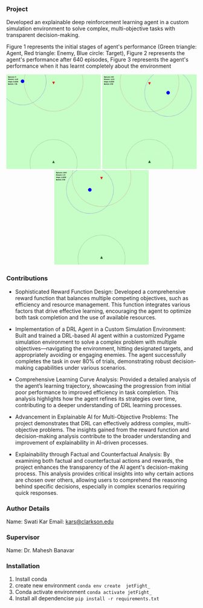 ### Project
Developed an explainable deep reinforcement learning agent in a custom simulation environment to solve complex, multi-objective tasks with transparent decision-making.

Figure 1 represents the initial stages of agent's performance (Green triangle: Agent, Red triangle: Enemy, Blue circle: Target), Figure 2 represents the agent's performance after 640 episodes, Figure 3 represents the agent's performance when it has learnt completely about the environment

<p align="center">
  <img src="media/media1.gif" alt="GIF 1" width="250">
  <img src="media/media2.gif" alt="GIF 2" width="250">
  <img src="media/media3.gif" alt="GIF 3" width="250">
</p>



<!-- <p align="center">
  <figure style="display: inline-block; text-align: center; margin: 10px;">
    <img src="media/media1.gif" alt="GIF 1" width="300">
    <figcaption>Caption for GIF 1</figcaption>
  </figure>
  <figure style="display: inline-block; text-align: center; margin: 10px;">
    <img src="media/media1.gif" alt="GIF 2" width="300">
    <figcaption>Caption for GIF 2</figcaption>
  </figure>
  <figure style="display: inline-block; text-align: center; margin: 10px;">
    <img src="media/media1.gif" alt="GIF 3" width="300">
    <figcaption>Caption for GIF 3</figcaption>
  </figure>
</p> -->



<!-- <video width="600" controls>
  <source src="media/media1.mp4" type="video/mp4">
  Your browser does not support the video tag.
</video> -->


<!-- <p align="center">
  <video width="300" controls>
    <source src="media/media1.mp4" type="video/mp4">
    Your browser does not support the video tag.
  </video>
  <video width="300" controls>
    <source src="media/media1.mp4" type="video/mp4">
    Your browser does not support the video tag.
  </video>
  <video width="300" controls>
    <source src="media/media1.mp4" type="video/mp4">
    Your browser does not support the video tag.
  </video>
</p> -->


<!-- <p align="center">
  <figure>
    <video width="300" controls>
      <source src="media/media1.mp4" type="video/mp4">
      Your browser does not support the video tag.
    </video>
    <figcaption>Caption for Video 1</figcaption>
  </figure>
  <figure>
    <video width="300" controls>
      <source src="media/media1.mp4" type="video/mp4">
      Your browser does not support the video tag.
    </video>
    <figcaption>Caption for Video 2</figcaption>
  </figure>
  <figure>
    <video width="300" controls>
      <source src="media/media1.mp4" type="video/mp4">
      Your browser does not support the video tag.
    </video>
    <figcaption>Caption for Video 3</figcaption>
  </figure>
</p>
 -->


### Contributions


- Sophisticated Reward Function Design: Developed a comprehensive reward function that balances multiple competing objectives, such as efficiency and resource management. This function integrates various factors that drive effective learning, encouraging the agent to optimize both task completion and the use of available resources.

- Implementation of a DRL Agent in a Custom Simulation Environment: Built and trained a DRL-based AI agent within a customized Pygame simulation environment to solve a complex problem with multiple objectives—navigating the environment, hitting designated targets, and appropriately avoiding or engaging enemies. The agent successfully completes the task in over 80% of trials, demonstrating robust decision-making capabilities under various scenarios.

- Comprehensive Learning Curve Analysis: Provided a detailed analysis of the agent’s learning trajectory, showcasing the progression from initial poor performance to improved efficiency in task completion. This analysis highlights how the agent refines its strategies over time, contributing to a deeper understanding of DRL learning processes.

- Advancement in Explainable AI for Multi-Objective Problems: The project demonstrates that DRL can effectively address complex, multi-objective problems. The insights gained from the reward function and decision-making analysis contribute to the broader understanding and improvement of explainability in AI-driven processes.

- Explainability through Factual and Counterfactual Analysis: By examining both factual and counterfactual actions and rewards, the project enhances the transparency of the AI agent's decision-making process. This analysis provides critical insights into why certain actions are chosen over others, allowing users to comprehend the reasoning behind specific decisions, especially in complex scenarios requiring quick responses.

### Author Details
Name: Swati Kar
Email: kars@clarkson.edu

### Supervisor 
Name: Dr. Mahesh Banavar

### Installation
1. Install conda 
2. create new environment `conda env create  jetFight_`
3. Conda activate environment `conda activate jetFight_`
4. Install all dependencise `pip install -r requirements.txt`



